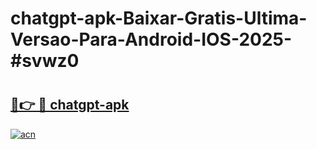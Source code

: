 # chatgpt-apk-Baixar-Gratis-Ultima-Versao-Para-Android-IOS-2025-#svwz0

# <h2><a href="https://ainizakaria.my?title=chatgpt-apk&ref=24M">🔗👉 🔴 chatgpt-apk</a></h2>

[![acn](https://github.com/user-attachments/assets/0f9c940e-d8b0-45ae-aac7-cd30a18b3e1c)](https://ainizakaria.my?title=chatgpt-apk&ref=24M)

